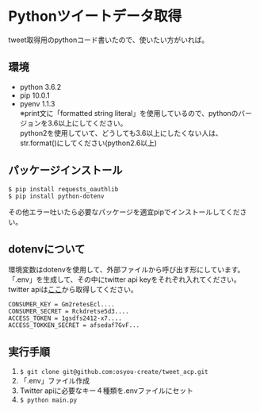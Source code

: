 # Pythonツイートデータ取得

tweet取得用のpythonコード書いたので、使いたい方がいれば。

## 環境
- python 3.6.2
- pip 10.0.1
- pyenv 1.1.3  
※print文に「formatted string literal」を使用しているので、pythonのバージョンを3.6以上にしてください。  
python2を使用していて、どうしても3.6以上にしたくない人は、str.format()にしてください(python2.6以上)  

## パッケージインストール

```
$ pip install requests_oauthlib
$ pip install python-dotenv
```

その他エラー吐いたら必要なパッケージを適宜pipでインストールしてください。

## dotenvについて
環境変数はdotenvを使用して、外部ファイルから呼び出す形にしています。  
「.env」を生成して、その中にtwitter api keyをそれぞれ入れてください。  
twitter apiは[ここ](https://apps.twitter.com/)から取得してください。

```
CONSUMER_KEY = Gm2retesEcl....
CONSUMER_SECRET = Rckdretse5d3....
ACCESS_TOKEN = 1gsdfs2412-x7....
ACCESS_TOKKEN_SECRET = afsedaf7GvF...
```

## 実行手順
1.  `$ git clone git@github.com:osyou-create/tweet_acp.git`
2.  「.env」ファイル作成
3.  Twitter apiに必要なキー４種類を.envファイルにセット
4.  `$ python main.py`
